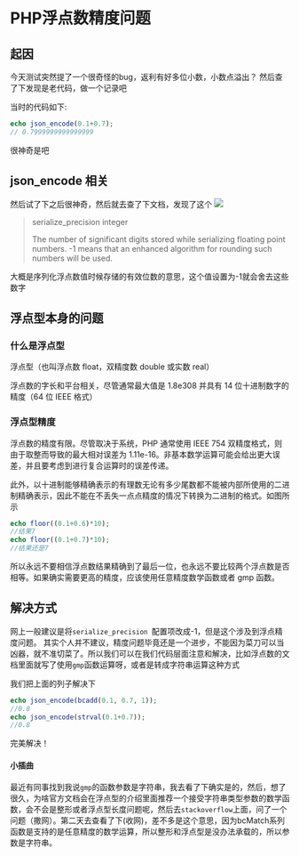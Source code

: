 # PHP浮点数精度问题

## 起因
今天测试突然提了一个很奇怪的bug，返利有好多位小数，小数点溢出？ 然后查了下发现是老代码，做一个记录吧

当时的代码如下:

```php
echo json_encode(0.1+0.7);
// 0.7999999999999999
```

很神奇是吧

## json_encode 相关
然后试了下之后很神奇，然后就去查了下文档，发现了这个
![](https://dev.tencent.com/u/lightWay/p/notebook/git/raw/master/imageHost/2019/07/3.png)

>serialize_precision integer
>
>The number of significant digits stored while serializing floating point numbers. -1 means that an enhanced algorithm for rounding such numbers will be used.

大概是序列化浮点数值时候存储的有效位数的意思，这个值设置为-1就会舍去这些数字

## 浮点型本身的问题

### 什么是浮点型
浮点型（也叫浮点数 float，双精度数 double 或实数 real）

浮点数的字长和平台相关，尽管通常最大值是 1.8e308 并具有 14 位十进制数字的精度（64 位 IEEE 格式）

### 浮点型精度
浮点数的精度有限。尽管取决于系统，PHP 通常使用 IEEE 754 双精度格式，则由于取整而导致的最大相对误差为 1.11e-16。非基本数学运算可能会给出更大误差，并且要考虑到进行复合运算时的误差传递。

此外，以十进制能够精确表示的有理数无论有多少尾数都不能被内部所使用的二进制精确表示，因此不能在不丢失一点点精度的情况下转换为二进制的格式。如图所示

``` php
echo floor((0.1+0.6)*10);
//结果7
echo floor((0.1+0.7)*10);
//结果还是7
```

所以永远不要相信浮点数结果精确到了最后一位，也永远不要比较两个浮点数是否相等。如果确实需要更高的精度，应该使用任意精度数学函数或者 gmp 函数。

## 解决方式
网上一般建议是将`serialize_precision `配置项改成-1，但是这个涉及到浮点精度问题。
其实个人并不建议，精度问题毕竟还是一个进步，不能因为菜刀可以当凶器，就不准切菜了。所以我们可以在我们代码层面注意和解决，比如浮点数的文档里面就写了使用`gmp`函数运算呀，或者是转成字符串运算这种方式

我们把上面的列子解决下

```php
echo json_encode(bcadd(0.1, 0.7, 1));
//0.8
echo json_encode(strval(0.1+0.7));
//0.8
```

完美解决！


#### 小插曲
最近有同事找到我说`gmp`的函数参数是字符串，我去看了下确实是的，然后，想了很久，为啥官方文档会在浮点型的介绍里面推荐一个接受字符串类型参数的数学函数，会不会是整形或者浮点型长度问题呢，然后去`stackoverflow`上面，问了一个问题（撒网）。第二天去查看了下(收网)，差不多是这个意思，因为bcMatch系列函数是支持的是任意精度的数学运算，所以整形和浮点型是没办法承载的，所以参数是字符串。



